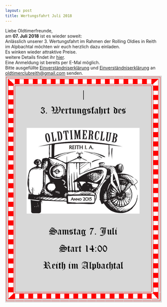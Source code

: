 ```yaml
---
layout: post
title: Wertungsfahrt Juli 2018
---
```

Liebe Oldtimerfreunde,<br/>
am <b>07. Juli 2018</b> ist es wieder soweit:<br/>
Anlässlich unserer 3. Wertungsfahrt im Rahmen der Rolling Oldies in Reith im Alpbachtal möchten wir euch herzlich dazu einladen.<br/>
Es winken wieder attraktive Preise.<br/>
weitere Details findet ihr <a href="/pdf/Einladung zur Wertungsfahrt 2018.pdf">hier</a>.<br/>
Eine Anmeldung ist bereits per E-Mal möglich.<br/>
Bitte ausgefüllte <a href="/pdf/2018-Wertungsfahrt-Anmeldung-OCR.pdf">Einverständniserklärung</a> und <a href="/pdf/2018-Wertungsfahrt-Einverstaendniserklaerung-OCR.pdf">Einverständniserklärung</a> an <a href="mailto:oldtimerclubreith@gmail.com">oldtimerclubreith@gmail.com</a> senden.
[![](/img/wertungsfahrt-2018-plakat.png)](/img/wertungsfahrt-2018-plakat.png)
